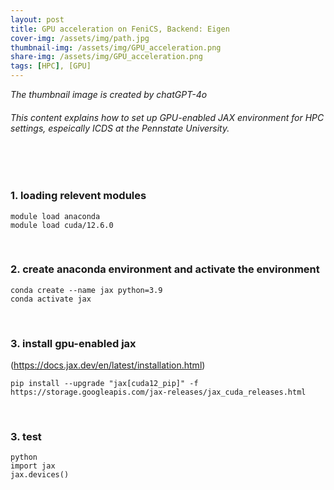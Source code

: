 ```yaml
---
layout: post
title: GPU acceleration on FeniCS, Backend: Eigen
cover-img: /assets/img/path.jpg
thumbnail-img: /assets/img/GPU_acceleration.png
share-img: /assets/img/GPU_acceleration.png
tags: [HPC], [GPU]
---
```


_The thumbnail image is created by chatGPT-4o_
###### This content explains how to set up GPU-enabled JAX environment for HPC settings, espeically ICDS at the Pennstate University.
<br/>

<br/>

### 1. loading relevent modules 

```
module load anaconda
module load cuda/12.6.0
```

<br/>


### 2. create anaconda environment and activate the environment

```
conda create --name jax python=3.9
conda activate jax
```

<br/>


### 3. install gpu-enabled jax 
(<https://docs.jax.dev/en/latest/installation.html>)

```
pip install --upgrade "jax[cuda12_pip]" -f https://storage.googleapis.com/jax-releases/jax_cuda_releases.html
```

<br/>


### 3. test

```
python
import jax
jax.devices()
```

<br/>

